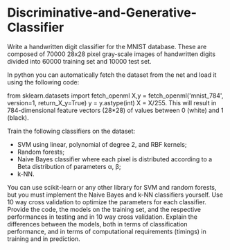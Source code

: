# Discriminative-and-Generative-Classifier

Write a handwritten digit classifier for the MNIST database. These are composed of 70000 28x28 pixel gray-scale images of handwritten digits divided into 60000 training set and 10000 test set.

In python you can automatically fetch the dataset from the net and load it using the following code:

from sklearn.datasets import fetch_openml
X,y = fetch_openml('mnist_784', version=1, return_X_y=True)
y = y.astype(int)
X = X/255.
This will result in 784-dimensional feature vectors (28*28) of values between 0 (white) and 1 (black).

Train the following classifiers on the dataset:
- SVM  using linear, polynomial of degree 2, and RBF kernels;
- Random forests;
- Naive Bayes classifier where each pixel is distributed according to a Beta distribution of parameters α, β;
- k-NN.

You can use scikit-learn or any other library for SVM and random forests, but you must implement the Naive Bayes and k-NN classifiers yourself.
Use 10 way cross validation to optimize the parameters for each classifier.
Provide the code, the models on the training set, and the respective performances in testing and in 10 way cross validation.
Explain the differences between the models, both in terms of classification performance, and in terms of computational requirements (timings) in training and in prediction.
